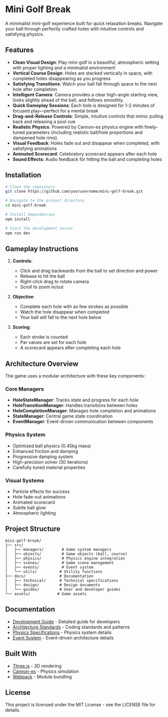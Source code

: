 # Mini Golf Break

A minimalist mini-golf experience built for quick relaxation breaks. Navigate your ball through perfectly crafted holes with intuitive controls and satisfying physics.

## Features
- **Clean Visual Design**: Play mini-golf in a beautiful, atmospheric setting with proper lighting and a minimalist environment
- **Vertical Course Design**: Holes are stacked vertically in space, with completed holes disappearing as you progress
- **Satisfying Transitions**: Watch your ball fall through space to the next hole after completion
- **Intelligent Camera**: Camera provides a clear high-angle starting view, looks slightly ahead of the ball, and follows smoothly.
- **Quick Gameplay Sessions**: Each hole is designed for 1-2 minutes of focused play—perfect for a mental break
- **Drag-and-Release Controls**: Simple, intuitive controls that mimic pulling back and releasing a pool cue
- **Realistic Physics**: Powered by Cannon-es physics engine with finely-tuned parameters (including realistic ball/hole proportions and dampened hole rims).
- **Visual Feedback**: Holes fade out and disappear when completed, with satisfying animations
- **Animated Scorecard**: Celebratory scorecard appears after each hole
- **Sound Effects**: Audio feedback for hitting the ball and completing holes

## Installation

```bash
# Clone the repository
git clone https://github.com/yourusername/mini-golf-break.git

# Navigate to the project directory
cd mini-golf-break

# Install dependencies
npm install

# Start the development server
npm run dev
```

## Gameplay Instructions

1. **Controls**: 
   - Click and drag backwards from the ball to set direction and power
   - Release to hit the ball
   - Right-click drag to rotate camera
   - Scroll to zoom in/out

2. **Objective**: 
   - Complete each hole with as few strokes as possible
   - Watch the hole disappear when completed
   - Your ball will fall to the next hole below

3. **Scoring**:
   - Each stroke is counted
   - Par values are set for each hole
   - A scorecard appears after completing each hole

## Architecture Overview

The game uses a modular architecture with these key components:

### Core Managers
- **HoleStateManager**: Tracks state and progress for each hole
- **HoleTransitionManager**: Handles transitions between holes
- **HoleCompletionManager**: Manages hole completion and animations
- **StateManager**: Central game state coordination
- **EventManager**: Event-driven communication between components

### Physics System
- Optimized ball physics (0.45kg mass)
- Enhanced friction and damping
- Progressive damping system
- High-precision solver (30 iterations)
- Carefully tuned material properties

### Visual Systems
- Particle effects for success
- Hole fade-out animations
- Animated scorecard
- Subtle ball glow
- Atmospheric lighting

## Project Structure

```
mini-golf-break/
├── src/
│   ├── managers/        # Game system managers
│   ├── objects/         # Game objects (ball, course)
│   ├── physics/         # Physics engine integration
│   ├── scenes/          # Game scene management
│   ├── events/          # Event system
│   └── utils/          # Utility functions
├── docs/               # Documentation
│   ├── technical/      # Technical specifications
│   ├── design/         # Design documents
│   └── guides/         # User and developer guides
└── assets/            # Game assets
```

## Documentation

- [Development Guide](docs/guides/development-guide.md) - Detailed guide for developers
- [Architecture Standards](docs/technical/architecture-standards.md) - Coding standards and patterns
- [Physics Specifications](docs/technical/physics-specs.md) - Physics system details
- [Event System](docs/technical/event-system.md) - Event-driven architecture details

## Built With
- [Three.js](https://threejs.org/) - 3D rendering
- [Cannon-es](https://github.com/pmndrs/cannon-es) - Physics simulation
- [Webpack](https://webpack.js.org/) - Module bundling

## License

This project is licensed under the MIT License - see the LICENSE file for details.